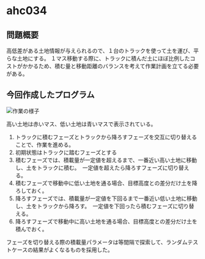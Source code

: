 # ahc034
## 問題概要
高低差がある土地情報が与えられるので、１台のトラックを使って土を運び、平らな土地にする。
１マス移動する際に、トラックに積んだ土にほぼ比例したコストがかかるため、積む量と移動距離のバランスを考えて作業計画を立てる必要がある。

## 今回作成したプログラム

![作業の様子](vis/vis_0001.gif)

高い土地は赤いマス、低い土地は青いマスで表示されている。

1. トラックに積むフェーズとトラックから降ろすフェーズを交互に切り替えることで、作業を進める。
1. 初期状態はトラックに踏むフェーズとする
1. 積むフェーズでは、積載量が一定値を超えるまで、一番近い高い土地に移動し、土をトラックに積む。　一定値を超えたら降ろすフェーズに切り替える。
1. 積むフェーズで移動中に低い土地を通る場合、目標高度との差分だけ土を降ろしておく。
1. 降ろすフェーズでは、積載量が一定値を下回るまで一番近い低い土地に移動し、土をトラックから降ろす。　一定値を下回ったら積むフェーズに切り替える。
1. 降ろすフェーズで移動中に高い土地を通る場合、目標高度との差分だけ土を積んでおく。

フェーズを切り替える際の積載量パラメータは等間隔で探索して、ランダムテストケースの結果がよくなるものを採用した。

